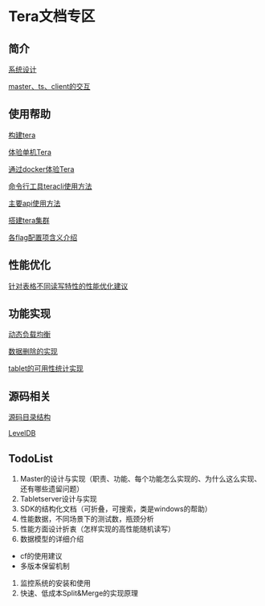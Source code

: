 # Tera文档专区

## 简介

[系统设计](https://github.com/BaiduPS/tera/blob/master/doc/tera_design.md)

[master、ts、client的交互](https://github.com/BaiduPS/tera/blob/master/doc/master-ts-client-interactive.md)

## 使用帮助

[构建tera](https://github.com/baidu/tera/blob/master/BUILD)

[体验单机Tera](https://github.com/baidu/tera/blob/master/doc/Onebox.md)

[通过docker体验Tera](https://github.com/baidu/tera/blob/master/example/docker)

[命令行工具teracli使用方法](https://github.com/baidu/tera/blob/master/doc/teracli.md)

[主要api使用方法](https://github.com/baidu/tera/blob/master/doc/sdk_dev_guide.md)

[搭建tera集群](https://github.com/baidu/tera/blob/master/doc/cluster_setup.md)

[各flag配置项含义介绍](https://github.com/baidu/tera/blob/master/doc/tera_flag.md)

## 性能优化

[针对表格不同读写特性的性能优化建议](https://github.com/baidu/tera/blob/master/doc/perf_opz.md)

## 功能实现

[动态负载均衡](https://github.com/baidu/tera/blob/master/doc/load-balance.md)

[数据删除的实现](https://github.com/baidu/tera/blob/master/doc/data-deletion-in-tera.md)

[tablet的可用性统计实现](https://github.com/baidu/tera/blob/master/doc/tablet-availability.md)

## 源码相关

[源码目录结构](https://github.com/baidu/tera/blob/master/src/README.md)

[LevelDB](https://github.com/baidu/tera/blob/master/src/leveldb/README.md)

## TodoList
1. Master的设计与实现（职责、功能、每个功能怎么实现的、为什么这么实现、还有哪些遗留问题）
1. Tabletserver设计与实现
1. SDK的结构化文档（可折叠，可搜索，类是windows的帮助）
1. 性能数据，不同场景下的测试数，瓶颈分析
1. 性能方面设计折衷（怎样实现的高性能随机读写）
1. 数据模型的详细介绍
  * cf的使用建议
  * 多版本保留机制
1. 监控系统的安装和使用
1. 快速、低成本Split&Merge的实现原理
